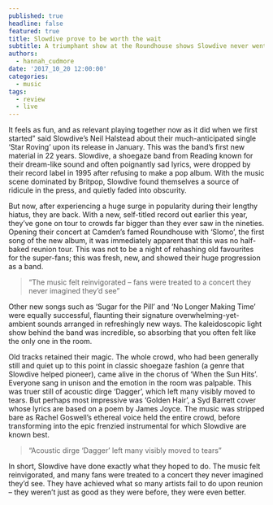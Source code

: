 ```yaml
---
published: true
headline: false
featured: true
title: Slowdive prove to be worth the wait
subtitle: A triumphant show at the Roundhouse shows Slowdive never went away
authors:
  - hannah_cudmore
date: '2017_10_20 12:00:00'
categories:
  - music
tags:
  - review
  - live
---
```

It feels as fun, and as relevant playing together now as it did when we first started” said Slowdive’s Neil Halstead about their much-anticipated single ‘Star Roving’ upon its release in January. This was the band’s first new material in 22 years. Slowdive, a shoegaze band from Reading known for their dream-like sound and often poignantly sad lyrics, were dropped by their record label in 1995 after refusing to make a pop album. With the music scene dominated by Britpop, Slowdive found themselves a source of ridicule in the press, and quietly faded into obscurity.

But now, after experiencing a huge surge in popularity during their lengthy hiatus, they are back. With a new, self-titled record out earlier this year, they’ve gone on tour to crowds far bigger than they ever saw in the nineties. Opening their concert at Camden’s famed Roundhouse with ‘Slomo’, the first song of the new album, it was immediately apparent that this was no half-baked reunion tour. This was not to be a night of rehashing old favourites for the super-fans; this was fresh, new, and showed their huge progression as a band. 

> “The music felt reinvigorated – fans were treated to a concert they never imagined they’d see”

Other new songs such as ‘Sugar for the Pill’ and ‘No Longer Making Time’ were equally successful, flaunting their signature overwhelming-yet-ambient sounds arranged in refreshingly new ways. The kaleidoscopic light show behind the band was incredible, so absorbing that you often felt like the only one in the room.

Old tracks retained their magic. The whole crowd, who had been generally still and quiet up to this point in classic shoegaze fashion (a genre that Slowdive helped pioneer), came alive in the chorus of ‘When the Sun Hits’. Everyone sang in unison and the emotion in the room was palpable. This was truer still of acoustic dirge ‘Dagger’, which left many visibly moved to tears. But perhaps most impressive was ‘Golden Hair’, a Syd Barrett cover whose lyrics are based on a poem by James Joyce. The music was stripped bare as Rachel Goswell’s ethereal voice held the entire crowd, before transforming into the epic frenzied instrumental for which Slowdive are known best. 

> “Acoustic dirge ‘Dagger’ left many visibly moved to tears”

In short, Slowdive have done exactly what they hoped to do. The music felt reinvigorated, and many fans were treated to a concert they never imagined they’d see. They have achieved what so many artists fail to do upon reunion – they weren’t just as good as they were before, they were even better.
